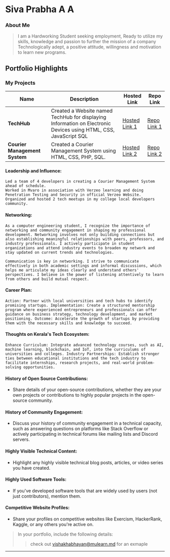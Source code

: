 # Siva Prabha A A

### About Me

> I am a Hardworking Student seeking employment, Ready to utilize my skills, knowledge and passion to further the mission of a company Technologically adept, a positive attitude, willingness and motivation to learn new programs.



## Portfolio Highlights

### My Projects

| Name                | Description                                                               | Hosted Link                              | Repo Link                                                      |
|---------------------|---------------------------------------------------------------------------|------------------------------------------|----------------------------------------------------------------|
| **TechHub**  | Created a Website named TechHub for displaying Information on Electronic Devices using HTML, CSS, JavaScript SQL                                            | [Hosted Link 1](https://example.com)    | [Repo Link 1](https://github.com/username/project1)             |
| **Courier Management System**  | Created a Courier Management System using HTML, CSS, PHP, SQL.                                              | [Hosted Link 2](https://example.com)    | [Repo Link 2](https://github.com/username/project2)             |

#### Leadership and Influence:

    Led a team of 4 developers in creating a Courier Management System ahead of schedule.
    Worked in Mvaro in association with Verzeo learning and doing Penetration Testing and Security in official Verzeo Website.
    Organized and hosted 2 tech meetups in my college local developers community.

#### Networking:

    As a computer engineering student, I recognize the importance of networking and community engagement in shaping my professional development. Networking involves not only building connections but also establishing meaningful relationships with peers, professors, and industry professionals. I actively participate in student organizations and attend industry events to broaden my network and stay updated on current trends and technologies.

    Communication is key in networking. I strive to communicate effectively in both academic settings and informal discussions, which helps me articulate my ideas clearly and understand others' perspectives. I believe in the power of listening attentively to learn from others and build mutual respect.

#### Career Plan:

    Action: Partner with local universities and tech hubs to identify promising startups. Implementation: Create a structured mentorship program where experienced entrepreneurs and professionals can offer guidance on business strategy, technology development, and market positioning. Outcome: Accelerate the growth of startups by providing them with the necessary skills and knowledge to succeed.

#### Thoughts on Kerala's Tech Ecosystem:

    Enhance Curriculum: Integrate advanced technology courses, such as AI, machine learning, blockchain, and IoT, into the curriculums of universities and colleges. Industry Partnerships: Establish stronger ties between educational institutions and the tech industry to facilitate internships, research projects, and real-world problem-solving opportunities.

#### History of Open Source Contributions:

- Share details of your open-source contributions, whether they are your own projects or contributions to highly popular projects in the open-source community.

#### History of Community Engagement:

-  Discuss your history of community engagement in a technical capacity, such as answering questions on platforms like Stack Overflow or actively participating in technical forums like mailing lists and Discord servers.

#### Highly Visible Technical Content:

- Highlight any highly visible technical blog posts, articles, or video series you have created.

#### Highly Used Software Tools:

- If you've developed software tools that are widely used by users (not just contributors), mention them.

#### Competitive Website Profiles:

- Share your profiles on competitive websites like Exercism, HackerRank, Kaggle, or any others you're active on.



> In your portfolio, include the following details:
>> check out [vishakhabhayan@mulearn.md](./profiles/vishakhabhayan@mulearn.md) for an exmaple

---
